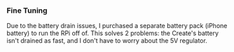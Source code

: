 ### Fine Tuning

Due to the battery drain issues, I purchased a separate battery pack (iPhone battery) to run the RPi off of. This solves 2 problems: the Create's battery isn't drained as fast, and I don't have to worry about the 5V regulator.
